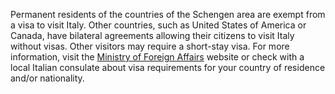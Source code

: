 Permanent residents of the countries of the Schengen area are exempt from a visa to visit Italy. Other countries, such as United States of America or Canada, have bilateral agreements allowing their citizens to visit Italy without visas. Other visitors may require a short-stay visa. For more information, visit the [Ministry of Foreign Affairs](https://vistoperitalia.esteri.it/home/en) website or check with a local Italian consulate about visa requirements for your country of residence and/or nationality.